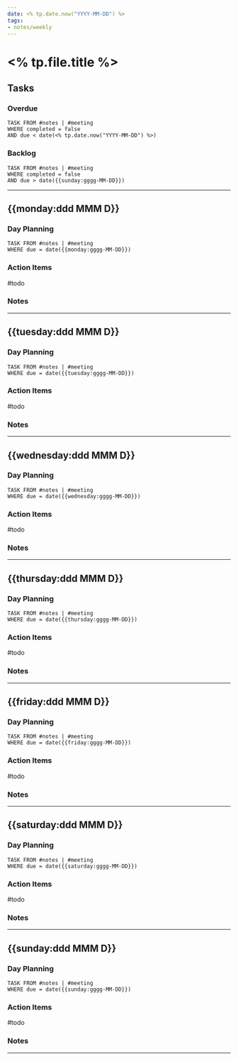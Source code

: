 ```yaml
---
date: <% tp.date.now("YYYY-MM-DD") %>
tags: 
- notes/weekly
---
```

# <% tp.file.title %>

## Tasks
### Overdue
```dataview
TASK FROM #notes | #meeting 
WHERE completed = false
AND due < date(<% tp.date.now("YYYY-MM-DD") %>)
```
### Backlog
```dataview
TASK FROM #notes | #meeting 
WHERE completed = false
AND due > date({{sunday:gggg-MM-DD}})
```

---
## {{monday:ddd MMM D}}

### Day Planning
```dataview
TASK FROM #notes | #meeting 
WHERE due = date({{monday:gggg-MM-DD}})
```

### Action Items
#todo 

### Notes

---
## {{tuesday:ddd MMM D}}

### Day Planning
```dataview
TASK FROM #notes | #meeting 
WHERE due = date({{tuesday:gggg-MM-DD}})
```

### Action Items
#todo 

### Notes

---
## {{wednesday:ddd MMM D}}

### Day Planning
```dataview
TASK FROM #notes | #meeting 
WHERE due = date({{wednesday:gggg-MM-DD}})
```

### Action Items
#todo 

### Notes

---
## {{thursday:ddd MMM D}}
### Day Planning
```dataview
TASK FROM #notes | #meeting 
WHERE due = date({{thursday:gggg-MM-DD}})
```

### Action Items
#todo 

### Notes

---
## {{friday:ddd MMM D}}

### Day Planning
```dataview
TASK FROM #notes | #meeting 
WHERE due = date({{friday:gggg-MM-DD}})
```

### Action Items
#todo 

### Notes

---
## {{saturday:ddd MMM D}}
### Day Planning
```dataview
TASK FROM #notes | #meeting 
WHERE due = date({{saturday:gggg-MM-DD}})
```

### Action Items
#todo 

### Notes

---
## {{sunday:ddd MMM D}}

### Day Planning
```dataview
TASK FROM #notes | #meeting 
WHERE due = date({{sunday:gggg-MM-DD}})
```

### Action Items
#todo 

### Notes

---
